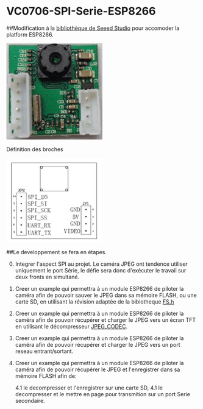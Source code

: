 # VC0706-SPI-Serie-ESP8266

##Modification à la [bibliothèque de Seeed Studio](https://github.com/fredericplante/Camera_Shield_VC0706) pour accomoder la platform ESP8266.


  <img src="./Site_picture/TTL_SPI_vOut_JPEG_Camera.jpg" width="50%"/>
  
  Définition des broches
  
  <img src="./Site_picture/TTL_SPI_vOut_JPEG_Camera_Pinout.PNG" width="50%"/>

##Le developpement se fera en étapes.
  
  0. Integrer l'aspect SPI au projet. Le caméra JPEG ont tendence utiliser uniquement
  le port Série, le défie sera donc d'exécuter le travail sur deux fronts en simultané.

  1. Creer un example qui permettra à un module ESP8266 de piloter la caméra afin de 
  pouvoir sauver le JPEG dans sa mémoire FLASH, ou une carte SD, en utilisant la révision
  adaptée de la biblotheque [FS.h](https://github.com/esp8266/Arduino/blob/master/doc/filesystem.md)

  2. Creer un example qui permettra à un module ESP8266 de piloter la caméra afin de 
  pouvoir récupérer et charger le JPEG vers un écran TFT en utilisant le décompresseur 
  [JPEG_CODEC](https://github.com/fredericplante/JPEG_CODEC).
  
  3. Creer un example qui permettra à un module ESP8266 de piloter la caméra afin de 
  pouvoir récupérer et charger le JPEG vers un port reseau entrant/sortant.
  
  4. Creer un example qui permettra à un module ESP8266 de piloter la caméra afin de 
  pouvoir récupérer le JPEG et l'enregistrer dans sa mémoire FLASH afin de:
  
     4.1 le decompresser et l'enregistrer sur une carte SD,
     4.1 le decompresser et le mettre en page pour transmition sur un port Serie secondaire.



